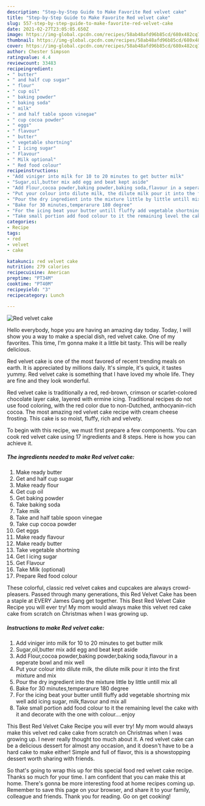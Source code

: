 ```yaml
---
description: "Step-by-Step Guide to Make Favorite Red velvet cake"
title: "Step-by-Step Guide to Make Favorite Red velvet cake"
slug: 557-step-by-step-guide-to-make-favorite-red-velvet-cake
date: 2021-02-27T23:05:05.650Z
image: https://img-global.cpcdn.com/recipes/58ab48afd96b85cd/680x482cq70/red-velvet-cake-recipe-main-photo.jpg
thumbnail: https://img-global.cpcdn.com/recipes/58ab48afd96b85cd/680x482cq70/red-velvet-cake-recipe-main-photo.jpg
cover: https://img-global.cpcdn.com/recipes/58ab48afd96b85cd/680x482cq70/red-velvet-cake-recipe-main-photo.jpg
author: Chester Simpson
ratingvalue: 4.4
reviewcount: 33483
recipeingredient:
- " butter"
- " and half cup sugar"
- " flour"
- " cup oil"
- " baking powder"
- " baking soda"
- " milk"
- " and half table spoon vinegae"
- " cup cocoa powder"
- " eggs"
- " flavour"
- " butter"
- " vegetable shortning"
- " I icing sugar"
- " Flavour"
- " Milk optional"
- " Red food colour"
recipeinstructions:
- "Add viniger into milk for 10 to 20 minutes to get butter milk"
- "Sugar,oil,butter mix add egg and beat kept aside"
- "Add Flour,cocoa powder,baking powder,baking soda,flavour in a seperate bowl and mix well"
- "Put your colour into dilute milk, the dilute milk pour it into the first mixture and mix"
- "Pour the dry ingredient into the mixture little by little untill mix all"
- "Bake for 30 minutes,temperarure 180 degree"
- "For the icing beat your butter untill fluffy add vegetable shortning mix well add icing sugar, milk,flavour and mix all"
- "Take small portion add food colour to it the remaining level the cake with it and decorate with the one with colour....enjoy"
categories:
- Recipe
tags:
- red
- velvet
- cake

katakunci: red velvet cake 
nutrition: 279 calories
recipecuisine: American
preptime: "PT34M"
cooktime: "PT40M"
recipeyield: "3"
recipecategory: Lunch

---
```



![Red velvet cake](https://img-global.cpcdn.com/recipes/58ab48afd96b85cd/680x482cq70/red-velvet-cake-recipe-main-photo.jpg)

Hello everybody, hope you are having an amazing day today. Today, I will show you a way to make a special dish, red velvet cake. One of my favorites. This time, I'm gonna make it a little bit tasty. This will be really delicious.

Red velvet cake is one of the most favored of recent trending meals on earth. It is appreciated by millions daily. It's simple, it's quick, it tastes yummy. Red velvet cake is something that I have loved my whole life. They are fine and they look wonderful.

Red velvet cake is traditionally a red, red-brown, crimson or scarlet-colored chocolate layer cake, layered with ermine icing. Traditional recipes do not use food coloring, with the red color due to non-Dutched, anthocyanin-rich cocoa. The most amazing red velvet cake recipe with cream cheese frosting. This cake is so moist, fluffy, rich and velvety.


To begin with this recipe, we must first prepare a few components. You can cook red velvet cake using 17 ingredients and 8 steps. Here is how you can achieve it.

<!--inarticleads1-->

##### The ingredients needed to make Red velvet cake:

1. Make ready  butter
1. Get  and half cup sugar
1. Make ready  flour
1. Get  cup oil
1. Get  baking powder
1. Take  baking soda
1. Take  milk
1. Take  and half table spoon vinegae
1. Take  cup cocoa powder
1. Get  eggs
1. Make ready  flavour
1. Make ready  butter
1. Take  vegetable shortning
1. Get  I icing sugar
1. Get  Flavour
1. Take  Milk (optional)
1. Prepare  Red food colour


These colorful, classic red velvet cakes and cupcakes are always crowd-pleasers. Passed through many generations, this Red Velvet Cake has been a staple at EVERY James Gang get together. This Best Red Velvet Cake Recipe you will ever try! My mom would always make this velvet red cake cake from scratch on Christmas when I was growing up. 

<!--inarticleads2-->

##### Instructions to make Red velvet cake:

1. Add viniger into milk for 10 to 20 minutes to get butter milk
1. Sugar,oil,butter mix add egg and beat kept aside
1. Add Flour,cocoa powder,baking powder,baking soda,flavour in a seperate bowl and mix well
1. Put your colour into dilute milk, the dilute milk pour it into the first mixture and mix
1. Pour the dry ingredient into the mixture little by little untill mix all
1. Bake for 30 minutes,temperarure 180 degree
1. For the icing beat your butter untill fluffy add vegetable shortning mix well add icing sugar, milk,flavour and mix all
1. Take small portion add food colour to it the remaining level the cake with it and decorate with the one with colour....enjoy


This Best Red Velvet Cake Recipe you will ever try! My mom would always make this velvet red cake cake from scratch on Christmas when I was growing up. I never really thought too much about it. A red velvet cake can be a delicious dessert for almost any occasion, and it doesn&#39;t have to be a hard cake to make either! Simple and full of flavor, this is a showstopping dessert worth sharing with friends. 

So that's going to wrap this up for this special food red velvet cake recipe. Thanks so much for your time. I am confident that you can make this at home. There's gonna be more interesting food at home recipes coming up. Remember to save this page on your browser, and share it to your family, colleague and friends. Thank you for reading. Go on get cooking!
